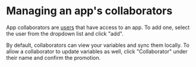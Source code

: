 # Managing an app's collaborators

App collaborators are [users](https://github.com/envault/envault/blob/master/docs/usage/users/permissions.md) that have access to an app. To add one, select the user from the dropdown list and click "add".

By default, collaborators can view your variables and sync them locally. To allow a collaborator to update variables as well, click "Collaborator" under their name and confirm the promotion.

